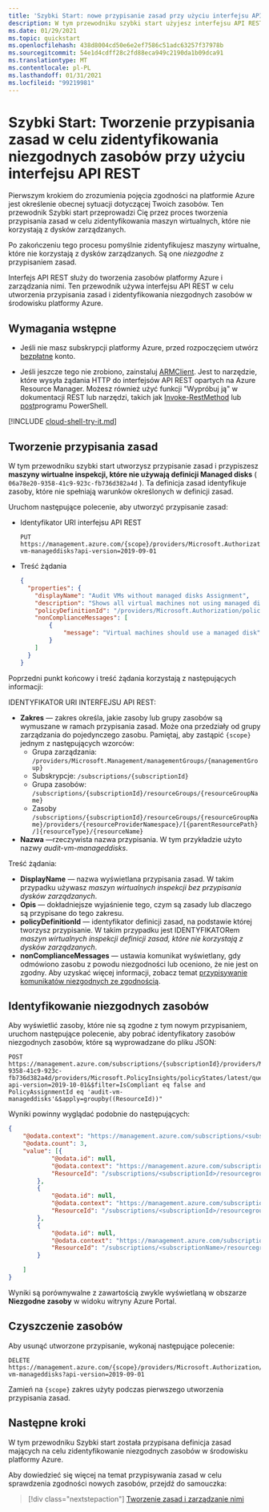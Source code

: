 ```yaml
---
title: 'Szybki Start: nowe przypisanie zasad przy użyciu interfejsu API REST'
description: W tym przewodniku szybki start użyjesz interfejsu API REST do utworzenia przypisania Azure Policy, aby zidentyfikować niezgodne zasoby.
ms.date: 01/29/2021
ms.topic: quickstart
ms.openlocfilehash: 438d8004cd50e6e2ef7586c51adc63257f37978b
ms.sourcegitcommit: 54e1d4cdff28c2fd88eca949c2190da1b09dca91
ms.translationtype: MT
ms.contentlocale: pl-PL
ms.lasthandoff: 01/31/2021
ms.locfileid: "99219981"
---
```

# <a name="quickstart-create-a-policy-assignment-to-identify-non-compliant-resources-with-rest-api"></a>Szybki Start: Tworzenie przypisania zasad w celu zidentyfikowania niezgodnych zasobów przy użyciu interfejsu API REST

Pierwszym krokiem do zrozumienia pojęcia zgodności na platformie Azure jest określenie obecnej sytuacji dotyczącej Twoich zasobów.
Ten przewodnik Szybki start przeprowadzi Cię przez proces tworzenia przypisania zasad w celu zidentyfikowania maszyn wirtualnych, które nie korzystają z dysków zarządzanych.

Po zakończeniu tego procesu pomyślnie zidentyfikujesz maszyny wirtualne, które nie korzystają z dysków zarządzanych. Są one _niezgodne_ z przypisaniem zasad.

Interfejs API REST służy do tworzenia zasobów platformy Azure i zarządzania nimi. Ten przewodnik używa interfejsu API REST w celu utworzenia przypisania zasad i zidentyfikowania niezgodnych zasobów w środowisku platformy Azure.

## <a name="prerequisites"></a>Wymagania wstępne

- Jeśli nie masz subskrypcji platformy Azure, przed rozpoczęciem utwórz [bezpłatne](https://azure.microsoft.com/free/) konto.

- Jeśli jeszcze tego nie zrobiono, zainstaluj [ARMClient](https://github.com/projectkudu/ARMClient). Jest to narzędzie, które wysyła żądania HTTP do interfejsów API REST opartych na Azure Resource Manager. Możesz również użyć funkcji "Wypróbuj ją" w dokumentacji REST lub narzędzi, takich jak [Invoke-RestMethod](/powershell/module/microsoft.powershell.utility/invoke-restmethod) lub [post](https://www.postman.com)programu PowerShell.

[!INCLUDE [cloud-shell-try-it.md](../../../includes/cloud-shell-try-it.md)]

## <a name="create-a-policy-assignment"></a>Tworzenie przypisania zasad

W tym przewodniku szybki start utworzysz przypisanie zasad i przypiszesz **maszyny wirtualne inspekcji, które nie używają definicji Managed disks** ( `06a78e20-9358-41c9-923c-fb736d382a4d` ). Ta definicja zasad identyfikuje zasoby, które nie spełniają warunków określonych w definicji zasad.

Uruchom następujące polecenie, aby utworzyć przypisanie zasad:

   - Identyfikator URI interfejsu API REST

     ```http
     PUT https://management.azure.com/{scope}/providers/Microsoft.Authorization/policyAssignments/audit-vm-manageddisks?api-version=2019-09-01
     ```

   - Treść żądania

     ```json
     {
       "properties": {
         "displayName": "Audit VMs without managed disks Assignment",
         "description": "Shows all virtual machines not using managed disks",
         "policyDefinitionId": "/providers/Microsoft.Authorization/policyDefinitions/06a78e20-9358-41c9-923c-fb736d382a4d",
         "nonComplianceMessages": [
             {
                 "message": "Virtual machines should use a managed disk"
             }
         ]
       }
     }
     ```

Poprzedni punkt końcowy i treść żądania korzystają z następujących informacji:

IDENTYFIKATOR URI INTERFEJSU API REST:
- **Zakres** — zakres określa, jakie zasoby lub grupy zasobów są wymuszane w ramach przypisania zasad. Może ona przedziały od grupy zarządzania do pojedynczego zasobu. Pamiętaj, aby zastąpić `{scope}` jednym z następujących wzorców:
  - Grupa zarządzania: `/providers/Microsoft.Management/managementGroups/{managementGroup}`
  - Subskrypcje: `/subscriptions/{subscriptionId}`
  - Grupa zasobów: `/subscriptions/{subscriptionId}/resourceGroups/{resourceGroupName}`
  - Zasoby `/subscriptions/{subscriptionId}/resourceGroups/{resourceGroupName}/providers/{resourceProviderNamespace}/[{parentResourcePath}/]{resourceType}/{resourceName}`
- **Nazwa** —rzeczywista nazwa przypisania. W tym przykładzie użyto nazwy _audit-vm-manageddisks_.

Treść żądania:
- **DisplayName** — nazwa wyświetlana przypisania zasad. W takim przypadku używasz _maszyn wirtualnych inspekcji bez przypisania dysków zarządzanych_.
- **Opis** — dokładniejsze wyjaśnienie tego, czym są zasady lub dlaczego są przypisane do tego zakresu.
- **policyDefinitionId** — identyfikator definicji zasad, na podstawie której tworzysz przypisanie. W takim przypadku jest IDENTYFIKATORem _maszyn wirtualnych inspekcji definicji zasad, które nie korzystają z dysków zarządzanych_.
- **nonComplianceMessages** — ustawia komunikat wyświetlany, gdy odmówiono zasobu z powodu niezgodności lub oceniono, że nie jest on zgodny. Aby uzyskać więcej informacji, zobacz temat [przypisywanie komunikatów niezgodnych ze zgodnością](./concepts/assignment-structure.md#non-compliance-messages).

## <a name="identify-non-compliant-resources"></a>Identyfikowanie niezgodnych zasobów

Aby wyświetlić zasoby, które nie są zgodne z tym nowym przypisaniem, uruchom następujące polecenie, aby pobrać identyfikatory zasobów niezgodnych zasobów, które są wyprowadzane do pliku JSON:

```http
POST https://management.azure.com/subscriptions/{subscriptionId}/providers/Microsoft.Authorization/policyDefinitions/06a78e20-9358-41c9-923c-fb736d382a4d/providers/Microsoft.PolicyInsights/policyStates/latest/queryResults?api-version=2019-10-01&$filter=IsCompliant eq false and PolicyAssignmentId eq 'audit-vm-manageddisks'&$apply=groupby((ResourceId))"
```

Wyniki powinny wyglądać podobnie do następujących:

```json
{
    "@odata.context": "https://management.azure.com/subscriptions/<subscriptionId>/providers/Microsoft.PolicyInsights/policyStates/$metadata#latest",
    "@odata.count": 3,
    "value": [{
            "@odata.id": null,
            "@odata.context": "https://management.azure.com/subscriptions/<subscriptionId>/providers/Microsoft.PolicyInsights/policyStates/$metadata#latest/$entity",
            "ResourceId": "/subscriptions/<subscriptionId>/resourcegroups/<rgname>/providers/microsoft.compute/virtualmachines/<virtualmachineId>"
        },
        {
            "@odata.id": null,
            "@odata.context": "https://management.azure.com/subscriptions/<subscriptionId>/providers/Microsoft.PolicyInsights/policyStates/$metadata#latest/$entity",
            "ResourceId": "/subscriptions/<subscriptionId>/resourcegroups/<rgname>/providers/microsoft.compute/virtualmachines/<virtualmachine2Id>"
        },
        {
            "@odata.id": null,
            "@odata.context": "https://management.azure.com/subscriptions/<subscriptionId>/providers/Microsoft.PolicyInsights/policyStates/$metadata#latest/$entity",
            "ResourceId": "/subscriptions/<subscriptionName>/resourcegroups/<rgname>/providers/microsoft.compute/virtualmachines/<virtualmachine3Id>"
        }

    ]
}
```

Wyniki są porównywalne z zawartością zwykle wyświetlaną w obszarze **Niezgodne zasoby** w widoku witryny Azure Portal.

## <a name="clean-up-resources"></a>Czyszczenie zasobów

Aby usunąć utworzone przypisanie, wykonaj następujące polecenie:

```http
DELETE https://management.azure.com/{scope}/providers/Microsoft.Authorization/policyAssignments/audit-vm-manageddisks?api-version=2019-09-01
```

Zamień na `{scope}` zakres użyty podczas pierwszego utworzenia przypisania zasad.

## <a name="next-steps"></a>Następne kroki

W tym przewodniku Szybki start została przypisana definicja zasad mających na celu zidentyfikowanie niezgodnych zasobów w środowisku platformy Azure.

Aby dowiedzieć się więcej na temat przypisywania zasad w celu sprawdzenia zgodności nowych zasobów, przejdź do samouczka:

> [!div class="nextstepaction"]
> [Tworzenie zasad i zarządzanie nimi](./tutorials/create-and-manage.md)
